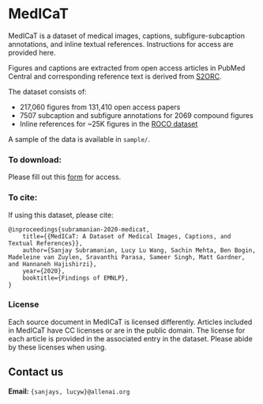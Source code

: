 # MedICaT
MedICaT is a dataset of medical images, captions, subfigure-subcaption annotations, and inline textual references. Instructions for access are provided here.

Figures and captions are extracted from open access articles in PubMed Central and corresponding reference text is derived from [S2ORC](https://github.com/allenai/s2orc).

The dataset consists of:
* 217,060 figures from 131,410 open access papers
* 7507 subcaption and subfigure annotations for 2069 compound figures
* Inline references for ~25K figures in the [ROCO dataset](https://github.com/razorx89/roco-dataset)

A sample of the data is available in `sample/`.

### To download:

Please fill out this [form](https://docs.google.com/forms/d/e/1FAIpQLSdB6w2HHNtD-v6SJr3wFMQl8WxR-wigrfVJPvqI-RR50miI7w/viewform) for access.

### To cite:

If using this dataset, please cite:

```
@inproceedings{subramanian-2020-medicat,
    title={{MedICaT: A Dataset of Medical Images, Captions, and Textual References}},
    author={Sanjay Subramanian, Lucy Lu Wang, Sachin Mehta, Ben Bogin, Madeleine van Zuylen, Sravanthi Parasa, Sameer Singh, Matt Gardner, and Hannaneh Hajishirzi},
    year={2020},
    booktitle={Findings of EMNLP},
}
```

### License

Each source document in MedICaT is licensed differently. Articles included in MedICaT have CC licenses or are in the public domain. The license for each article is provided in the associated entry in the dataset. Please abide by these licenses when using.

## Contact us

**Email:** `{sanjays, lucyw}@allenai.org`

